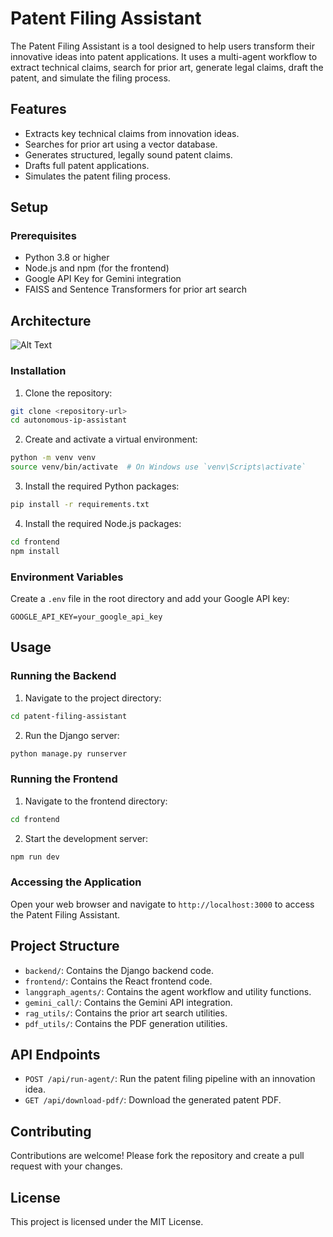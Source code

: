 
# Patent Filing Assistant

The Patent Filing Assistant is a tool designed to help users transform their innovative ideas into patent applications. It uses a multi-agent workflow to extract technical claims, search for prior art, generate legal claims, draft the patent, and simulate the filing process.

## Features

- Extracts key technical claims from innovation ideas.
- Searches for prior art using a vector database.
- Generates structured, legally sound patent claims.
- Drafts full patent applications.
- Simulates the patent filing process.

## Setup

### Prerequisites

- Python 3.8 or higher
- Node.js and npm (for the frontend)
- Google API Key for Gemini integration
- FAISS and Sentence Transformers for prior art search

## Architecture
![Alt Text]()


### Installation

1. Clone the repository:

```bash
git clone <repository-url>
cd autonomous-ip-assistant
```

2. Create and activate a virtual environment:

```bash
python -m venv venv
source venv/bin/activate  # On Windows use `venv\Scripts\activate`
```

3. Install the required Python packages:

```bash
pip install -r requirements.txt
```

4. Install the required Node.js packages:

```bash
cd frontend
npm install
```

### Environment Variables

Create a `.env` file in the root directory and add your Google API key:

```plaintext
GOOGLE_API_KEY=your_google_api_key
```

## Usage

### Running the Backend

1. Navigate to the project directory:

```bash
cd patent-filing-assistant
```

2. Run the Django server:

```bash
python manage.py runserver
```

### Running the Frontend

1. Navigate to the frontend directory:

```bash
cd frontend
```

2. Start the development server:

```bash
npm run dev
```

### Accessing the Application

Open your web browser and navigate to `http://localhost:3000` to access the Patent Filing Assistant.

## Project Structure

- `backend/`: Contains the Django backend code.
- `frontend/`: Contains the React frontend code.
- `langgraph_agents/`: Contains the agent workflow and utility functions.
- `gemini_call/`: Contains the Gemini API integration.
- `rag_utils/`: Contains the prior art search utilities.
- `pdf_utils/`: Contains the PDF generation utilities.

## API Endpoints

- `POST /api/run-agent/`: Run the patent filing pipeline with an innovation idea.
- `GET /api/download-pdf/`: Download the generated patent PDF.

## Contributing

Contributions are welcome! Please fork the repository and create a pull request with your changes.

## License

This project is licensed under the MIT License.
